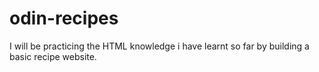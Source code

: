 # odin-recipes 

I will be practicing the HTML knowledge i have learnt so far by building a basic recipe website.